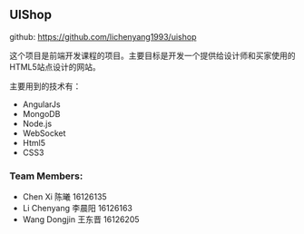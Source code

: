 ## UIShop

github:
https://github.com/lichenyang1993/uishop

这个项目是前端开发课程的项目。主要目标是开发一个提供给设计师和买家使用的HTML5站点设计的网站。

主要用到的技术有：

- AngularJs
- MongoDB
- Node.js
- WebSocket
- Html5
- CSS3

### Team Members:
- Chen Xi		陈曦	16126135
- Li Chenyang	李晨阳	16126163
- Wang Dongjin	王东晋	16126205
